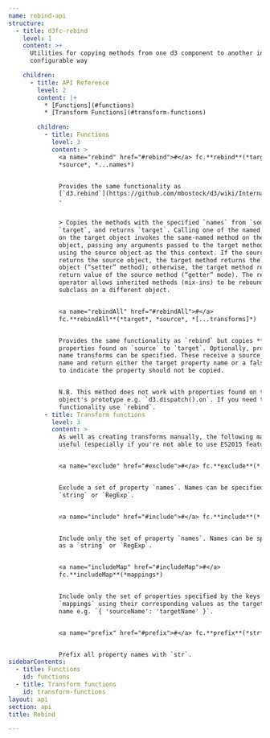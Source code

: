 ```yaml
---
name: rebind-api
structure:
  - title: d3fc-rebind
    level: 1
    content: >+
      Utilities for copying methods from one d3 component to another in a
      configurable way

    children:
      - title: API Reference
        level: 2
        content: |+
          * [Functions](#functions)
          * [Transform Functions](#transform-functions)

        children:
          - title: Functions
            level: 3
            content: >
              <a name="rebind" href="#rebind">#</a> fc.**rebind**(*target*,
              *source*, *...names*)


              Provides the same functionality as
              [`d3.rebind`](https://github.com/mbostock/d3/wiki/Internals#rebind)
              -


              > Copies the methods with the specified `names` from `source` to
              `target`, and returns `target`. Calling one of the named methods
              on the target object invokes the same-named method on the source
              object, passing any arguments passed to the target method, and
              using the source object as the this context. If the source method
              returns the source object, the target method returns the target
              object (“setter” method); otherwise, the target method returns the
              return value of the source method (“getter” mode). The rebind
              operator allows inherited methods (mix-ins) to be rebound to a
              subclass on a different object.


              <a name="rebindAll" href="#rebindAll">#</a>
              fc.**rebindAll**(*target*, *source*, *[...transforms]*)


              Provides the same functionality as `rebind` but copies **all**
              properties found on `source` to `target`. Optionally, property
              name transforms can be specified. These receive a source property
              name and return either the target property name or a falsey value
              to indicate the property should not be copied.


              N.B. This method does not work with properties found on the source
              object's prototype e.g. `d3.dispatch().on`. If you need this
              functionality use `rebind`.
          - title: Transform functions
            level: 3
            content: >
              As well as creating transforms manually, the following may be
              useful (especially if you're not able to use ES2015 features) -


              <a name="exclude" href="#exclude">#</a> fc.**exclude**(*...names*)


              Exclude a set of property `names`. Names can be specified as a
              `string` or `RegExp`.


              <a name="include" href="#include">#</a> fc.**include**(*...names*)


              Include only the set of property `names`. Names can be specified
              as a `string` or `RegExp`.


              <a name="includeMap" href="#includeMap">#</a>
              fc.**includeMap**(*mappings*)


              Include only the set of properties specified by the keys of
              `mappings` using their corresponding values as the target property
              name e.g. `{ 'sourceName': 'targetName' }`.


              <a name="prefix" href="#prefix">#</a> fc.**prefix**(*str*)


              Prefix all property names with `str`.
sidebarContents:
  - title: Functions
    id: functions
  - title: Transform functions
    id: transform-functions
layout: api
section: api
title: Rebind

---
```

